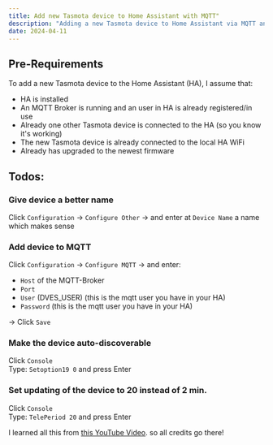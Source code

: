 ```yaml
---
title: Add new Tasmota device to Home Assistant with MQTT"
description: "Adding a new Tasmota device to Home Assistant via MQTT and the console of the device"
date: 2024-04-11
---
```


## Pre-Requirements
To add a new Tasmota device to the Home Assistant (HA), I assume that:
- HA is installed
- An MQTT Broker is running and an user in HA is already registered/in use
- Already one other Tasmota device is connected to the HA (so you know it's working)
- The new Tasmota device is already connected to the local HA WiFi
- Already has upgraded to the newest firmware

## Todos:
### Give device a better name
Click `Configuration` -> `Configure Other` -> and enter at `Device Name` a name which makes sense
### Add device to MQTT
Click `Configuration` -> `Configure MQTT` -> and enter:  
- `Host` of the MQTT-Broker
- `Port` 
- `User` (DVES_USER) (this is the mqtt user you have in your HA)
- `Password` (this is the mqtt user you have in your HA)   

-> Click `Save`

### Make the device auto-discoverable 
Click `Console`  
Type: `Setoption19 0` and press Enter

### Set updating of the device to 20 instead of 2 min.
Click `Console`  
Type: `TelePeriod 20` and press Enter

I learned all this from [this YouTube Video](https://www.youtube.com/watch?v=-MovlMV4Ts8). so all credits go there!